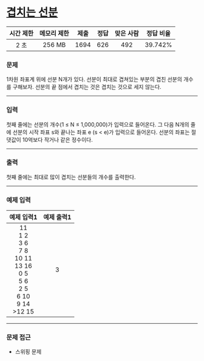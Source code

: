 # [겹치는 선분](https://www.acmicpc.net/problem/1689)

<div align = center>

| 시간 제한 | 메모리 제한 | 제출  | 정답  | 맞은 사람 | 정답 비율 |
| :-------: | :---------: | :---: | :---: | :-------: | :-------: |
|   2 초    |   256 MB    | 1694  |  626  |    492    |  39.742%  |

</div>

### 문제

1차원 좌표계 위에 선분 N개가 있다. 선분이 최대로 겹쳐있는 부분의 겹친 선분의 개수를 구해보자. 선분의 끝 점에서 겹치는 것은 겹치는 것으로 세지 않는다.

---

### 입력

첫째 줄에는 선분의 개수(1 ≤ N ≤ 1,000,000)가 입력으로 들어온다. 그 다음 N개의 줄에 선분의 시작 좌표 s와 끝나는 좌표 e (s < e)가 입력으로 들어온다. 선분의 좌표는 절댓값이 10억보다 작거나 같은 정수이다.

---

### 출력

첫째 줄에는 최대로 많이 겹치는 선분들의 개수를 출력한다.

---

### 예제 입력

|                                             예제 입력1                                              | 예제 출력1 |
| :-------------------------------------------------------------------------------------------------: | :--------: |
| 11<br/>1 2<br/>3 6<br/>7 8<br/>10 11<br/>13 16<br/>0 5<br/>5 6<br/>2 5<br/>6 10<br/>9 14<br/>>12 15 |     3      |

---

### 문제 접근

  - 스위핑 문제